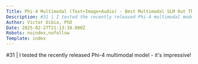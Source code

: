 ```yaml
---
Title: Phi-4 Multimodal (Text+Image+Audio) - Best Multimodal SLM Out There?
Description: #31 | I tested the recently released Phi-4 multimodal model - it's impressive!...
Author: Victor Dibia, PhD
Date: 2025-02-27T21:13:18.000Z
Robots: noindex,nofollow
Template: index
---
```

#31 | I tested the recently released Phi-4 multimodal model - it's impressive!